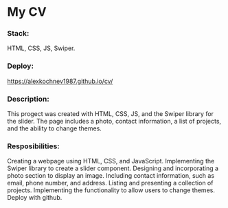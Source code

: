 # My CV
### Stack:
HTML, CSS, JS, Swiper.
### Deploy:
https://alexkochnev1987.github.io/cv/
### Description:
This progect was created with HTML, CSS, JS, and the Swiper library for the slider. The page includes a photo, contact information, a list of projects, and the ability to change themes.
### Resposibilities: 
Creating a webpage using HTML, CSS, and JavaScript. Implementing the Swiper library to create a slider component. Designing and incorporating a photo section to display an image. Including contact information, such as email, phone number, and address. Listing and presenting a collection of projects. Implementing the functionality to allow users to change themes. Deploy with github.
